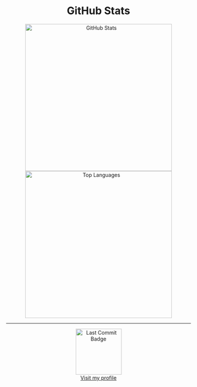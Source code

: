 <div align="center">
  <h1>GitHub Stats</h1>
  <img src="https://github-readme-stats.vercel.app/api?username=brittojo7n&show_icons=true&theme=nightowl&rank_icon=github&hide_border=true" alt="GitHub Stats" width="400"/><br>
  <img src="https://github-readme-stats.vercel.app/api/top-langs/?username=brittojo7n&layout=compact&theme=nightowl&hide_border=true" alt="Top Languages" width="400"/><br>
  <hr>
  <img src="https://img.shields.io/github/last-commit/brittojo7n/brittojo7n" alt="Last Commit Badge" width="125"/><br>
  <a href="https://britto.is-a.dev">Visit my profile</a>
</div>
